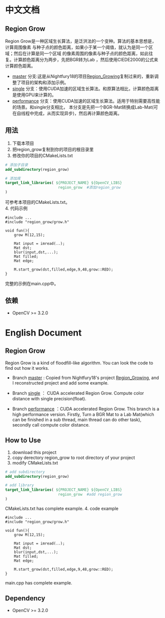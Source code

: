 # 中文文档
## Region Grow
Region Grow是一种区域生长算法，是泛洪法的一个变种。算法的基本思想是，计算周围像素
与种子点的颜色距离，如果小于某一个阈值，就认为是同一个区域；然后在计算是同一个区域
的像素周围的像素与种子点的颜色距离，如此往复。计算颜色距离分为两步，先把BGR转为Lab
，然后使用CIEDE2000的公式来计算颜色距离。
* [master](https://github.com/Mannix1994/Region_Growing/tree/master)
分支:这是从Nightfury18的项目[Region_Growing](https://github.com/Nightfury18/Region_Growing)复制过来的，重新调整了项目的架构和添加示例。
* [single](https://github.com/Mannix1994/Region_Growing/tree/single)
分支：使用CUDA加速的区域生长算法。和原算法相比，计算颜色距离是使用GPU来计算的。
* [performance](https://github.com/Mannix1994/Region_Growing/tree/performance)
分支：使用CUDA加速的区域生长算法。适用于特别需要高性能的场景。和single分支相比，
本分支是先把一个BGR-Mat转换成Lab-Mat(可在自线程中完成，从而实现异步)，然后再计算颜色距离。

## 用法
1. 下载本项目
2. 把region_grow复制到你的项目的根目录里
3. 修改你的项目的CMakeLists.txt
```cmake
# 添加子目录
add_subdirectory(region_grow)

# 添加库
target_link_libraries( ${PROJECT_NAME} ${OpenCV_LIBS} 
                        region_grow  #添加region_grow
)
```
可参考本项目的CMakeLists.txt。  
4. 代码示例
```
#include ...
#include "region_grow/grow.h"

void fun(){
    grow M(12,15);
    
    Mat input = imread(..);
    Mat dst;
    blur(input,dst,...);
    Mat filled;
    Mat edge;
    
    M.start_grow(dst,filled,edge,9,48,grow::RED);
}
```
完整的示例在main.cpp中。

## 依赖
* OpenCV >= 3.2.0


# English Document
## Region Grow
Region Grow is a kind of floodfill-like algorithm. You can look the code to find out 
how it works.
* Branch [master](https://github.com/Mannix1994/Region_Growing/tree/master)
: Copied from Nightfury18's project [Region_Growing](https://github.com/Nightfury18/Region_Growing),
and I reconstructed project and add some example.
* Branch [single](https://github.com/Mannix1994/Region_Growing/tree/single)
： CUDA accelerated Region Grow. Compute color distance with single precision(float).

* Branch [performance](https://github.com/Mannix1994/Region_Growing/tree/performance)
：CUDA accelerated Region Grow. This branch is a high performance version. Firstly,
Turn a BGR Mat to a Lab Mat(which can be finished in a sub thread, main thread 
can do other task), secondly call compute color distance.
## How to Use
1. download this project
2. copy derectory region_grow to root directory of your project
3. modify CMakeLists.txt
```cmake
# add subdirectory
add_subdirectory(region_grow)

# add library
target_link_libraries( ${PROJECT_NAME} ${OpenCV_LIBS} 
                        region_grow  #add region_grow
)
```
CMakeLists.txt has complete example.
4. code example  
```
#include ...
#include "region_grow/grow.h"

void fun(){
    grow M(12,15);
    
    Mat input = imread(..);
    Mat dst;
    blur(input,dst,...);
    Mat filled;
    Mat edge;
    
    M.start_grow(dst,filled,edge,9,48,grow::RED);
}
```
main.cpp has complete example.

## Dependency
* OpenCV >= 3.2.0
